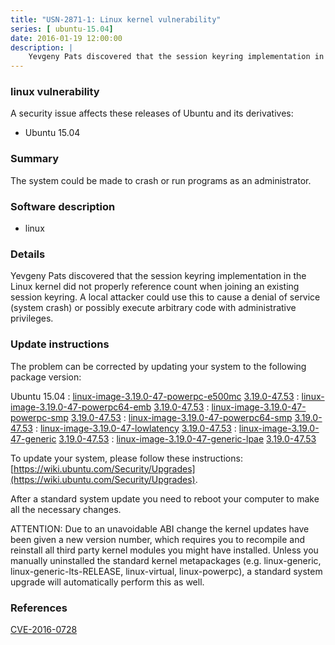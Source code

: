 ```yaml
---
title: "USN-2871-1: Linux kernel vulnerability"
series: [ ubuntu-15.04]
date: 2016-01-19 12:00:00
description: |
    Yevgeny Pats discovered that the session keyring implementation in the Linux kernel did not properly reference count when joining an existing session keyring. A local attacker could use this to cause a denial of service (system crash) or possibly execute arbitrary code with administrative privileges. 
--- 
```

 
### linux vulnerability

A security issue affects these releases of Ubuntu and its derivatives:

* Ubuntu 15.04

### Summary

The system could be made to crash or run programs as an administrator. 

### Software description

* linux 

### Details

Yevgeny Pats discovered that the session keyring implementation in the Linux kernel did not properly reference count when joining an existing session keyring. A local attacker could use this to cause a denial of service (system crash) or possibly execute arbitrary code with administrative privileges. 

### Update instructions

The problem can be corrected by updating your system to the following package version:

Ubuntu 15.04
 : [linux-image-3.19.0-47-powerpc-e500mc](https://launchpad.net/ubuntu/+source/linux) <span> [3.19.0-47.53](https://launchpad.net/ubuntu/+source/linux/3.19.0-47.53) </span> 
 : [linux-image-3.19.0-47-powerpc64-emb](https://launchpad.net/ubuntu/+source/linux) <span> [3.19.0-47.53](https://launchpad.net/ubuntu/+source/linux/3.19.0-47.53) </span> 
 : [linux-image-3.19.0-47-powerpc-smp](https://launchpad.net/ubuntu/+source/linux) <span> [3.19.0-47.53](https://launchpad.net/ubuntu/+source/linux/3.19.0-47.53) </span> 
 : [linux-image-3.19.0-47-powerpc64-smp](https://launchpad.net/ubuntu/+source/linux) <span> [3.19.0-47.53](https://launchpad.net/ubuntu/+source/linux/3.19.0-47.53) </span> 
 : [linux-image-3.19.0-47-lowlatency](https://launchpad.net/ubuntu/+source/linux) <span> [3.19.0-47.53](https://launchpad.net/ubuntu/+source/linux/3.19.0-47.53) </span> 
 : [linux-image-3.19.0-47-generic](https://launchpad.net/ubuntu/+source/linux) <span> [3.19.0-47.53](https://launchpad.net/ubuntu/+source/linux/3.19.0-47.53) </span> 
 : [linux-image-3.19.0-47-generic-lpae](https://launchpad.net/ubuntu/+source/linux) <span> [3.19.0-47.53](https://launchpad.net/ubuntu/+source/linux/3.19.0-47.53) </span> 

To update your system, please follow these instructions: [https://wiki.ubuntu.com/Security/Upgrades](https://wiki.ubuntu.com/Security/Upgrades).

After a standard system update you need to reboot your computer to make all the necessary changes.

ATTENTION: Due to an unavoidable ABI change the kernel updates have been given a new version number, which requires you to recompile and reinstall all third party kernel modules you might have installed. Unless you manually uninstalled the standard kernel metapackages (e.g. linux-generic, linux-generic-lts-RELEASE, linux-virtual, linux-powerpc), a standard system upgrade will automatically perform this as well. 

### References

 [CVE-2016-0728](http://people.ubuntu.com/~ubuntu-security/cve/CVE-2016-0728)
 
